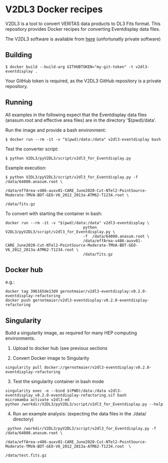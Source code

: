 # V2DL3 Docker recipes

V2DL3 is a tool to convert VERITAS data products to DL3 Fits format. 
This repository provides Docker recipes for converting Eventdisplay data files.

The V2DL3 software is available from [here](https://github.com/VERITAS-Observatory/V2DL3) (unfortunatly private software)

## Building

```
$ docker build --build-arg GITHUBTOKEN="my-git-token" -t v2dl3-eventdisplay .
```

Your GitHub token is required, as the V2DL3 GitHub repository is a private repository.

## Running

All examples in the following expect that the Eventdisplay data files (anasum.root and effective area files) are in the directory '$(pwd)/data'.

Run the image and provide a bash environment:

```
$ docker run --rm -it -v "$(pwd)/data:/data" v2dl3-eventdisplay bash
```

Test the converter script:
```
$ python V2DL3/pyV2DL3/script/v2dl3_for_Eventdisplay.py
```

Example execution:
```
$ python V2DL3/pyV2DL3/script/v2dl3_for_Eventdisplay.py -f /data/64080.anasum.root \
                                                           /data/effArea-v486-auxv01-CARE_June2020-Cut-NTel2-PointSource-Moderate-TMVA-BDT-GEO-V6_2012_2013a-ATM62-T1234.root \
                                                           /data/fits.gz
```

To convert with starting the container in bash:
```
docker run --rm -it -v "$(pwd)/data:/data" v2dl3-eventdisplay \
                                  python V2DL3/pyV2DL3/script/v2dl3_for_Eventdisplay.py \
                                  -f  /data/64080.anasum.root \
                                  /data/effArea-v486-auxv01-CARE_June2020-Cut-NTel2-PointSource-Moderate-TMVA-BDT-GEO-V6_2012_2013a-ATM62-T1234.root \
                                  /data/fits.gz
```

## Docker hub

e.g.:
```
docker tag 396165de13d9 gernotmaier/v2dl3-eventdisplay:v0.2.0-eventdisplay-refactoring
docker push gernotmaier/v2dl3-eventdisplay:v0.2.0-eventdisplay-refactoring

```

## Singularity

Build a singularity image, as required for many HEP computing environments.

1. Upload to docker hub (see previous sections

2. Convert Docker image to Singularity

```
singularity pull docker://gernotmaier/v2dl3-eventdisplay:v0.2.0-eventdisplay-refactoring
```

3. Test the singularity container in bash mode

```
singularity exec -e --bind $(PWD)/data:/data v2dl3-eventdisplay_v0.2.0-eventdisplay-refactoring.sif bash
micromamba activate v2dl3-ed
python /workdir/V2DL3/pyV2DL3/script/v2dl3_for_Eventdisplay.py --help
```

4. Run an example analysis:
(expecting the data files in the ./data/ directory)
```
 python /workdir/V2DL3/pyV2DL3/script/v2dl3_for_Eventdisplay.py -f /data/64080.anasum.root \
                                                                   /data/effArea-v486-auxv01-CARE_June2020-Cut-NTel2-PointSource-Moderate-TMVA-BDT-GEO-V6_2012_2013a-ATM62-T1234.root  \
                                                                   /data/test.fits.gz
 ```

